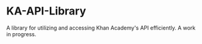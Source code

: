 # KA-API-Library
A library for utilizing and accessing Khan Academy's API efficiently. A work in progress.
